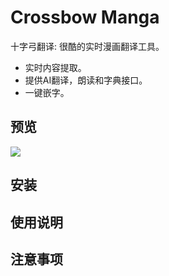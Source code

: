 # Crossbow Manga
十字弓翻译: 很酷的实时漫画翻译工具。

- 实时内容提取。
- 提供AI翻译，朗读和字典接口。
- 一键嵌字。

## 预览
![](https://github.com/GoodManWEN/crossbow-manga/raw/main/misc/preview1.gif)

## 安装

## 使用说明

## 注意事项
